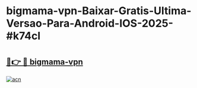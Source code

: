 # bigmama-vpn-Baixar-Gratis-Ultima-Versao-Para-Android-IOS-2025-#k74cl

# <h2><a href="https://ainizakaria.my?title=bigmama-vpn&ref=22M">🔗👉 🔴 bigmama-vpn</a></h2>

[![acn](https://github.com/user-attachments/assets/0f9c940e-d8b0-45ae-aac7-cd30a18b3e1c)](https://ainizakaria.my?title=bigmama-vpn&ref=22M)

